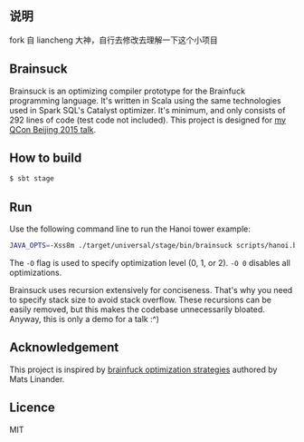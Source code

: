 ## 说明
fork 自 liancheng 大神，自行去修改去理解一下这个小项目

## Brainsuck

Brainsuck is an optimizing compiler prototype for the Brainfuck programming language.  It's written in Scala using the same technologies used in Spark SQL's Catalyst optimizer.  It's minimum, and only consists of 292 lines of code (test code not included).  This project is designed for [my QCon Beijing 2015 talk][1].

## How to build

```bash
$ sbt stage
```

## Run

Use the following command line to run the Hanoi tower example:

```bash
JAVA_OPTS=-Xss8m ./target/universal/stage/bin/brainsuck scripts/hanoi.b -O 2
```

The `-O` flag is used to specify optimization level (0, 1, or 2). `-O 0` disables all optimizations.

Brainsuck uses recursion extensively for conciseness.  That's why you need to specify stack size to avoid stack overflow.  These recursions can be easily removed, but this makes the codebase unnecessarily bloated.  Anyway, this is only a demo for a talk :^)

## Acknowledgement

This project is inspired by [brainfuck optimization strategies][2] authored by Mats Linander.

## Licence

MIT

[1]: https://www.slideshare.net/liancheng/dive-into-catalyst
[2]: http://calmerthanyouare.org/2015/01/07/optimizing-brainfuck.html
